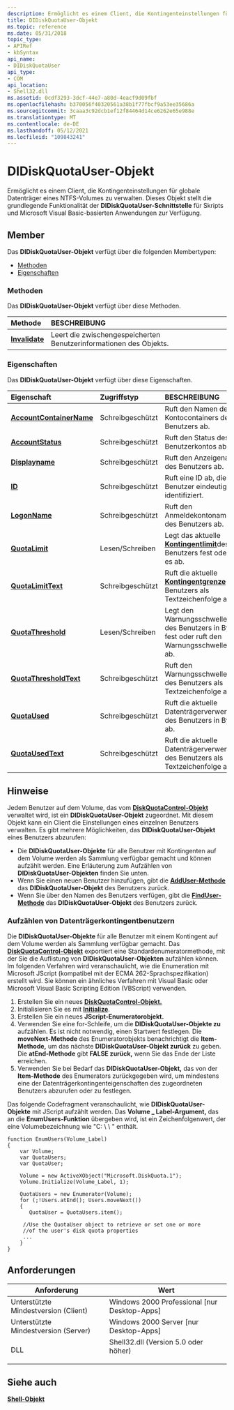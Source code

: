 ```yaml
---
description: Ermöglicht es einem Client, die Kontingenteinstellungen für globale Datenträger eines NTFS-Volumes zu verwalten. Dieses Objekt stellt die grundlegende Funktionalität der DIDiskQuotaUser-Schnittstelle für Skripts und Microsoft Visual Basic-basierten Anwendungen zur Verfügung.
title: DIDiskQuotaUser-Objekt
ms.topic: reference
ms.date: 05/31/2018
topic_type:
- APIRef
- kbSyntax
api_name:
- DIDiskQuotaUser
api_type:
- COM
api_location:
- Shell32.dll
ms.assetid: 0cdf3293-3dcf-44e7-a80d-4eacf9d09fbf
ms.openlocfilehash: b370056f40320561a38b1f77fbcf9a53ee35686a
ms.sourcegitcommit: 3caaa3c92dcb1ef12f84464d14ce6262e65e988e
ms.translationtype: MT
ms.contentlocale: de-DE
ms.lasthandoff: 05/12/2021
ms.locfileid: "109843241"
---
```

# <a name="didiskquotauser-object"></a>DIDiskQuotaUser-Objekt

Ermöglicht es einem Client, die Kontingenteinstellungen für globale Datenträger eines NTFS-Volumes zu verwalten. Dieses Objekt stellt die grundlegende Funktionalität der **DIDiskQuotaUser-Schnittstelle** für Skripts und Microsoft Visual Basic-basierten Anwendungen zur Verfügung.

## <a name="members"></a>Member

Das **DIDiskQuotaUser-Objekt** verfügt über die folgenden Membertypen:

-   [Methoden](#methods)
-   [Eigenschaften](#properties)

### <a name="methods"></a>Methoden

Das **DIDiskQuotaUser-Objekt** verfügt über diese Methoden.



| Methode                                           | BESCHREIBUNG                                             |
|:-------------------------------------------------|:--------------------------------------------------------|
| [**Invalidate**](didiskquotauser-invalidate.md) | Leert die zwischengespeicherten Benutzerinformationen des Objekts.<br/> |



 

### <a name="properties"></a>Eigenschaften

Das **DIDiskQuotaUser-Objekt** verfügt über diese Eigenschaften.



| Eigenschaft                                                                        | Zugriffstyp           | BESCHREIBUNG                                                                                          |
|:--------------------------------------------------------------------------------|:----------------------|:-----------------------------------------------------------------------------------------------------|
| [**AccountContainerName**](didiskquotauser-accountcontainername.md)<br/> | Schreibgeschützt<br/>  | Ruft den Namen des Kontocontainers des Benutzers ab.<br/>                                            |
| [**AccountStatus**](didiskquotauser-accountstatus.md)<br/>               | Schreibgeschützt<br/>  | Ruft den Status des Benutzerkontos ab.<br/>                                                    |
| [**Displayname**](didiskquotauser-displayname.md)<br/>                   | Schreibgeschützt<br/>  | Ruft den Anzeigenamen des Benutzers ab.<br/>                                                             |
| [**ID**](didiskquotauser-id.md)<br/>                                     | Schreibgeschützt<br/>  | Ruft eine ID ab, die den Benutzer eindeutig identifiziert.<br/>                                             |
| [**LogonName**](didiskquotauser-logonname.md)<br/>                       | Schreibgeschützt<br/>  | Ruft den Anmeldekontonamen des Benutzers ab.<br/>                                                       |
| [**QuotaLimit**](didiskquotauser-quotalimit.md)<br/>                     | Lesen/Schreiben<br/> | Legt das aktuelle [**Kontingentlimit**](diskquotacontrol-object.md)des Benutzers fest oder ruft es ab.<br/>           |
| [**QuotaLimitText**](didiskquotauser-quotalimittext.md)<br/>             | Schreibgeschützt<br/>  | Ruft die aktuelle [**Kontingentgrenze**](diskquotacontrol-object.md) des Benutzers als Textzeichenfolge ab. <br/> |
| [**QuotaThreshold**](didiskquotauser-quotathreshold.md)<br/>             | Lesen/Schreiben<br/> | Legt den Warnungsschwellenwert des Benutzers in Bytes fest oder ruft den Warnungsschwellenwert ab.<br/>                                      |
| [**QuotaThresholdText**](didiskquotauser-quotathresholdtext.md)<br/>     | Schreibgeschützt<br/>  | Ruft den Warnungsschwellenwert des Benutzers als Textzeichenfolge ab.<br/>                                       |
| [**QuotaUsed**](didiskquotauser-quotaused.md)<br/>                       | Schreibgeschützt<br/>  | Ruft die aktuelle Datenträgerverwendung des Benutzers in Bytes ab.<br/>                                             |
| [**QuotaUsedText**](didiskquotauser-quotausedtext.md)<br/>               | Schreibgeschützt<br/>  | Ruft die aktuelle Datenträgerverwendung des Benutzers als Textzeichenfolge ab.<br/>                                      |



 

## <a name="remarks"></a>Hinweise

Jedem Benutzer auf dem Volume, das vom [**DiskQuotaControl-Objekt**](diskquotacontrol-object.md) verwaltet wird, ist ein **DIDiskQuotaUser-Objekt** zugeordnet. Mit diesem Objekt kann ein Client die Einstellungen eines einzelnen Benutzers verwalten. Es gibt mehrere Möglichkeiten, das **DIDiskQuotaUser-Objekt** eines Benutzers abzurufen:

-   Die **DIDiskQuotaUser-Objekte** für alle Benutzer mit Kontingenten auf dem Volume werden als Sammlung verfügbar gemacht und können aufzählt werden. Eine Erläuterung zum Aufzählen von **DIDiskQuotaUser-Objekten** finden Sie unten.
-   Wenn Sie einen neuen Benutzer hinzufügen, gibt die [**AddUser-Methode**](diskquotacontrol-adduser.md) das **DIDiskQuotaUser-Objekt** des Benutzers zurück.
-   Wenn Sie über den Namen des Benutzers verfügen, gibt die [**FindUser-Methode**](diskquotacontrol-finduser.md) das **DIDiskQuotaUser-Objekt** des Benutzers zurück.

### <a name="enumerating-disk-quota-users"></a>Aufzählen von Datenträgerkontingentbenutzern

Die **DIDiskQuotaUser-Objekte** für alle Benutzer mit einem Kontingent auf dem Volume werden als Sammlung verfügbar gemacht. Das [**DiskQuotaControl-Objekt**](diskquotacontrol-object.md) exportiert eine Standardenumeratormethode, mit der Sie die Auflistung von **DIDiskQuotaUser-Objekten** aufzählen können. Im folgenden Verfahren wird veranschaulicht, wie die Enumeration mit Microsoft JScript (kompatibel mit der ECMA 262-Sprachspezifikation) erstellt wird. Sie können ein ähnliches Verfahren mit Visual Basic oder Microsoft Visual Basic Scripting Edition (VBScript) verwenden.

1.  Erstellen Sie ein neues [**DiskQuotaControl-Objekt.**](diskquotacontrol-object.md)
2.  Initialisieren Sie es mit [**Initialize**](diskquotacontrol-initialize.md).
3.  Erstellen Sie ein neues **JScript-Enumeratorobjekt.**
4.  Verwenden  Sie eine for-Schleife, um die **DIDiskQuotaUser-Objekte zu** aufzählen. Es ist nicht notwendig, einen Startwert festlegen. Die **moveNext-Methode** des Enumeratorobjekts benachrichtigt die **Item-Methode,** um das nächste **DIDiskQuotaUser-Objekt zurück** zu geben. Die **atEnd-Methode** gibt **FALSE zurück,** wenn Sie das Ende der Liste erreichen.
5.  Verwenden Sie bei Bedarf das **DIDiskQuotaUser-Objekt,** das von der **Item-Methode** des Enumerators zurückgegeben wird, um mindestens eine der Datenträgerkontingenteigenschaften des zugeordneten Benutzers abzurufen oder zu festlegen.

Das folgende Codefragment veranschaulicht, wie **DIDiskQuotaUser-Objekte** mit JScript aufzählt werden. Das **Volume \_ Label-Argument,** das an die **EnumUsers-Funktion** übergeben wird, ist ein Zeichenfolgenwert, der eine Volumebezeichnung wie "C: \\ \\ " enthält.


```
function EnumUsers(Volume_Label)
{
    var Volume;
    var QuotaUsers;
    var QuotaUser;

    Volume = new ActiveXObject("Microsoft.DiskQuota.1");
    Volume.Initialize(Volume_Label, 1);

    QuotaUsers = new Enumerator(Volume);
    for (;!Users.atEnd(); Users.moveNext())
    {
       QuotaUser = QuotaUsers.item();

     //Use the QuotaUser object to retrieve or set one or more
     //of the user's disk quota properties
     ...
    }
}
```



## <a name="requirements"></a>Anforderungen



| Anforderung | Wert |
|-------------------------------------|---------------------------------------------------------------------------------------------------------------|
| Unterstützte Mindestversion (Client)<br/> | Windows 2000 Professional \[nur Desktop-Apps\]<br/>                                                    |
| Unterstützte Mindestversion (Server)<br/> | Windows 2000 Server \[nur Desktop-Apps\]<br/>                                                          |
| DLL<br/>                      | <dl> <dt>Shell32.dll (Version 5.0 oder höher)</dt> </dl> |



## <a name="see-also"></a>Siehe auch

<dl> <dt>

[**Shell-Objekt**](shell.md)
</dt> </dl>

 

 





